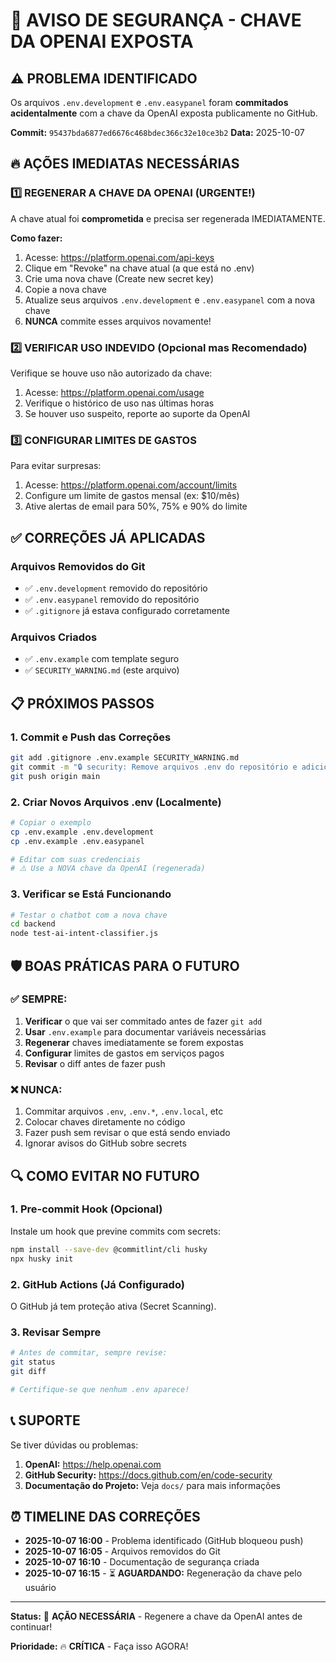 # 🚨 AVISO DE SEGURANÇA - CHAVE DA OPENAI EXPOSTA

## ⚠️ PROBLEMA IDENTIFICADO

Os arquivos `.env.development` e `.env.easypanel` foram **commitados acidentalmente** com a chave da OpenAI exposta publicamente no GitHub.

**Commit:** `95437bda6877ed6676c468bdec366c32e10ce3b2`
**Data:** 2025-10-07

## 🔥 AÇÕES IMEDIATAS NECESSÁRIAS

### 1️⃣ **REGENERAR A CHAVE DA OPENAI** (URGENTE!)

A chave atual foi **comprometida** e precisa ser regenerada IMEDIATAMENTE.

**Como fazer:**

1. Acesse: https://platform.openai.com/api-keys
2. Clique em "Revoke" na chave atual (a que está no .env)
3. Crie uma nova chave (Create new secret key)
4. Copie a nova chave
5. Atualize seus arquivos `.env.development` e `.env.easypanel` com a nova chave
6. **NUNCA** commite esses arquivos novamente!

### 2️⃣ **VERIFICAR USO INDEVIDO** (Opcional mas Recomendado)

Verifique se houve uso não autorizado da chave:

1. Acesse: https://platform.openai.com/usage
2. Verifique o histórico de uso nas últimas horas
3. Se houver uso suspeito, reporte ao suporte da OpenAI

### 3️⃣ **CONFIGURAR LIMITES DE GASTOS**

Para evitar surpresas:

1. Acesse: https://platform.openai.com/account/limits
2. Configure um limite de gastos mensal (ex: $10/mês)
3. Ative alertas de email para 50%, 75% e 90% do limite

## ✅ CORREÇÕES JÁ APLICADAS

### Arquivos Removidos do Git
- ✅ `.env.development` removido do repositório
- ✅ `.env.easypanel` removido do repositório
- ✅ `.gitignore` já estava configurado corretamente

### Arquivos Criados
- ✅ `.env.example` com template seguro
- ✅ `SECURITY_WARNING.md` (este arquivo)

## 📋 PRÓXIMOS PASSOS

### 1. Commit e Push das Correções

```bash
git add .gitignore .env.example SECURITY_WARNING.md
git commit -m "🔒 security: Remove arquivos .env do repositório e adiciona exemplo"
git push origin main
```

### 2. Criar Novos Arquivos .env (Localmente)

```bash
# Copiar o exemplo
cp .env.example .env.development
cp .env.example .env.easypanel

# Editar com suas credenciais
# ⚠️ Use a NOVA chave da OpenAI (regenerada)
```

### 3. Verificar se Está Funcionando

```bash
# Testar o chatbot com a nova chave
cd backend
node test-ai-intent-classifier.js
```

## 🛡️ BOAS PRÁTICAS PARA O FUTURO

### ✅ SEMPRE:
1. **Verificar** o que vai ser commitado antes de fazer `git add`
2. **Usar** `.env.example` para documentar variáveis necessárias
3. **Regenerar** chaves imediatamente se forem expostas
4. **Configurar** limites de gastos em serviços pagos
5. **Revisar** o diff antes de fazer push

### ❌ NUNCA:
1. Commitar arquivos `.env`, `.env.*`, `.env.local`, etc
2. Colocar chaves diretamente no código
3. Fazer push sem revisar o que está sendo enviado
4. Ignorar avisos do GitHub sobre secrets

## 🔍 COMO EVITAR NO FUTURO

### 1. Pre-commit Hook (Opcional)

Instale um hook que previne commits com secrets:

```bash
npm install --save-dev @commitlint/cli husky
npx husky init
```

### 2. GitHub Actions (Já Configurado)

O GitHub já tem proteção ativa (Secret Scanning).

### 3. Revisar Sempre

```bash
# Antes de commitar, sempre revise:
git status
git diff

# Certifique-se que nenhum .env aparece!
```

## 📞 SUPORTE

Se tiver dúvidas ou problemas:

1. **OpenAI:** https://help.openai.com
2. **GitHub Security:** https://docs.github.com/en/code-security
3. **Documentação do Projeto:** Veja `docs/` para mais informações

## ⏰ TIMELINE DAS CORREÇÕES

- **2025-10-07 16:00** - Problema identificado (GitHub bloqueou push)
- **2025-10-07 16:05** - Arquivos removidos do Git
- **2025-10-07 16:10** - Documentação de segurança criada
- **2025-10-07 16:15** - ⏳ **AGUARDANDO:** Regeneração da chave pelo usuário

---

**Status:** 🔴 **AÇÃO NECESSÁRIA** - Regenere a chave da OpenAI antes de continuar!

**Prioridade:** 🔥 **CRÍTICA** - Faça isso AGORA!

